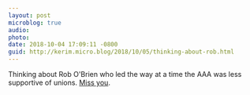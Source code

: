 ```yaml
---
layout: post
microblog: true
audio: 
photo: 
date: 2018-10-04 17:09:11 -0800
guid: http://kerim.micro.blog/2018/10/05/thinking-about-rob.html
---
```

Thinking about Rob O'Brien who led the way at a time the AAA was less supportive of unions. [Miss you](http://ucmweb.rutgers.edu/inmemoriam/?q=inmemoriam_record&id=371). 
